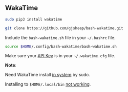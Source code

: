 ## WakaTime
```bash
sudo pip3 install wakatime
```

```bash
git clone https://github.com/gjsheep/bash-wakatime.git
```

Include the `bash-wakatime.sh` file in your `~/.bashrc` file.

```bash
source $HOME/.config/bash-wakatime/bash-wakatime.sh
```

Make sure your [API Key](https://wakatime.com/settings/api-key) is in your `~/.wakatime.cfg` file.

**Note:**

Need WakaTime install [in system](https://github.com/wakatime/vscode-wakatime/issues/146#issuecomment-895506716) by sudo.

Installing to `$HOME/.local/bin` [not working](https://github.com/wakatime/vscode-wakatime/issues/146).
